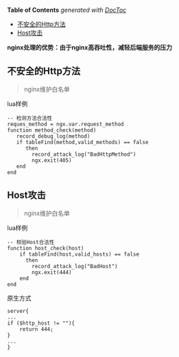 <!-- START doctoc generated TOC please keep comment here to allow auto update -->
<!-- DON'T EDIT THIS SECTION, INSTEAD RE-RUN doctoc TO UPDATE -->
**Table of Contents**  *generated with [DocToc](https://github.com/thlorenz/doctoc)*

- [不安全的Http方法](#%E4%B8%8D%E5%AE%89%E5%85%A8%E7%9A%84http%E6%96%B9%E6%B3%95)
- [Host攻击](#host%E6%94%BB%E5%87%BB)

<!-- END doctoc generated TOC please keep comment here to allow auto update -->

**nginx处理的优势：由于nginx高吞吐性，减轻后端服务的压力**

## 不安全的Http方法

> nginx维护白名单

lua样例

	-- 检测方法合法性
	reques_method = ngx.var.request_method
	function method_check(method)
	   record_debug_log(method)
	   if tableFind(method,valid_methods) == false
	      then
	        record_attack_log("BadHttpMethod")
	        ngx.exit(405)
	   end
	end

## Host攻击

> nginx维护白名单

lua样例

	-- 校验Host合法性
	function host_check(host)
	    if tableFind(host,valid_hosts) == false
	      then
	        record_attack_log("BadHost")
	        ngx.exit(444)
	    end
	end

原生方式

	server{
	...
	if ($http_host != ""){
		return 444;
	}
	...
	}	

	